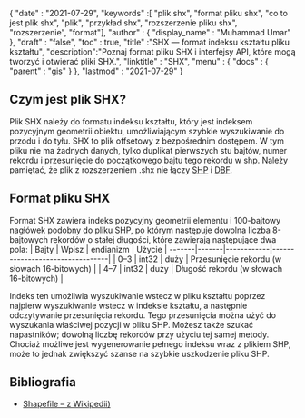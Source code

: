 {
  "date" : "2021-07-29",
  "keywords" :[ "plik shx", "format pliku shx", "co to jest plik shx", "plik", "przykład shx", "rozszerzenie pliku shx", "rozszerzenie", "format"],
  "author" : {
    "display_name" : "Muhammad Umar"
},
  "draft" : "false",
  "toc" : true,
  "title" :"SHX — format indeksu kształtu pliku kształtu",
  "description":"Poznaj format pliku SHX i interfejsy API, które mogą tworzyć i otwierać pliki SHX.",
  "linktitle" : "SHX",
  "menu" : {
    "docs" : {
      "parent" : "gis"
}
},
  "lastmod" : "2021-07-29"
}

## Czym jest plik SHX?
Plik SHX należy do formatu indeksu kształtu, który jest indeksem pozycyjnym geometrii obiektu, umożliwiającym szybkie wyszukiwanie do przodu i do tyłu. SHX to plik offsetowy z bezpośrednim dostępem. W tym pliku nie ma żadnych danych, tylko duplikat pierwszych stu bajtów, numer rekordu i przesunięcie do początkowego bajtu tego rekordu w shp. Należy pamiętać, że plik z rozszerzeniem .shx nie łączy [SHP](/pl/gis/shp/) i [DBF](/pl/database/dbf/).

## Format pliku SHX
Format SHX zawiera indeks pozycyjny geometrii elementu i 100-bajtowy nagłówek podobny do pliku SHP, po którym następuje dowolna liczba 8-bajtowych rekordów o stałej długości, które zawierają następujące dwa pola:
| Bajty | Wpisz | endianizm | Użycie |
-------|-------|------------|---------------------------------|
| 0–3 | int32 | duży | Przesunięcie rekordu (w słowach 16-bitowych) |
| 4–7 | int32 | duży | Długość rekordu (w słowach 16-bitowych) |

Indeks ten umożliwia wyszukiwanie wstecz w pliku kształtu poprzez najpierw wyszukiwanie wstecz w indeksie kształtu, a następnie odczytywanie przesunięcia rekordu. Tego przesunięcia można użyć do wyszukania właściwej pozycji w pliku SHP. Możesz także szukać napastników; dowolną liczbę rekordów przy użyciu tej samej metody. Chociaż możliwe jest wygenerowanie pełnego indeksu wraz z plikiem SHP, może to jednak zwiększyć szanse na szybkie uszkodzenie pliku SHP.


## Bibliografia

* [Shapefile – z Wikipedii)](https://en.wikipedia.org/wiki/Shapefile)


